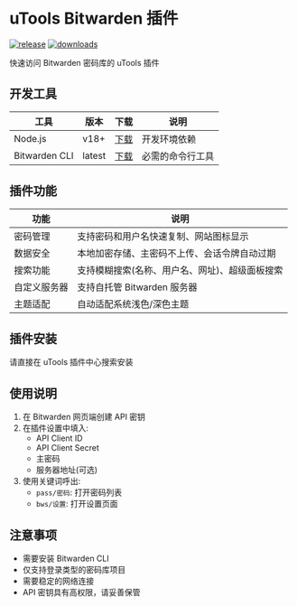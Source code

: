 # uTools Bitwarden 插件

[![release](https://img.shields.io/badge/release-v1.0.0-blue.svg)](https://github.com/your-repo/releases)
[![downloads](https://img.shields.io/badge/downloads-0-green.svg)](https://github.com/your-repo/releases)

快速访问 Bitwarden 密码库的 uTools 插件

## 开发工具

| 工具 | 版本 | 下载 | 说明 |
|------|------|------|------|
| Node.js | v18+ | [下载](https://nodejs.org/) | 开发环境依赖 |
| Bitwarden CLI | latest | [下载](https://bitwarden.com/help/cli/) | 必需的命令行工具 |

## 插件功能

| 功能 | 说明 |
|------|------|
| 密码管理 | 支持密码和用户名快速复制、网站图标显示 |
| 数据安全 | 本地加密存储、主密码不上传、会话令牌自动过期 |
| 搜索功能 | 支持模糊搜索(名称、用户名、网址)、超级面板搜索 |
| 自定义服务器 | 支持自托管 Bitwarden 服务器 |
| 主题适配 | 自动适配系统浅色/深色主题 |

## 插件安装

请直接在 uTools 插件中心搜索安装

## 使用说明

1. 在 Bitwarden 网页端创建 API 密钥
2. 在插件设置中填入:
   - API Client ID
   - API Client Secret  
   - 主密码
   - 服务器地址(可选)
3. 使用关键词呼出:
   - `pass/密码`: 打开密码列表
   - `bws/设置`: 打开设置页面

## 注意事项

- 需要安装 Bitwarden CLI
- 仅支持登录类型的密码库项目
- 需要稳定的网络连接
- API 密钥具有高权限，请妥善保管 